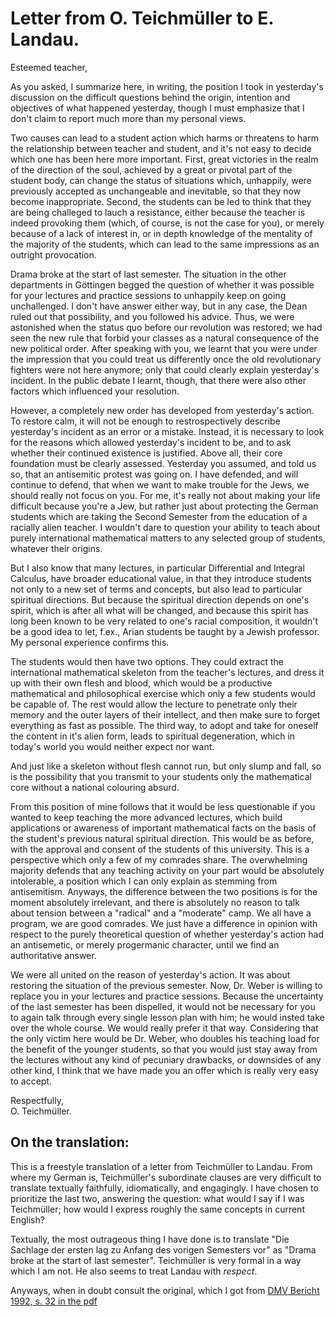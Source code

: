 # Letter from O. Teichmüller to E. Landau.

Esteemed teacher, 

As you asked, I summarize here, in writing, the position I took in yesterday's discussion on the difficult questions behind the origin, intention and objectives of what happened yesterday, though I must emphasize that I don't claim to report much more than my personal views. 

Two causes can lead to a student action which harms or threatens to harm the relationship between teacher and student, and it's not easy to decide which one has been here more important. First, great victories in the realm of the direction of the soul, achieved by a great or pivotal part of the student body, can change the status of situations which, unhappily, were previously accepted as unchangeable and inevitable, so that they now become inappropriate. Second, the students can be led to think that they are being challeged to lauch a resistance, either because the teacher is indeed provoking them (which, of course, is not the case for you), or merely because of a lack of interest in, or in depth knowledge of the mentality of the majority of the students, which can lead to the same impressions as an outright provocation.  

Drama broke at the start of last semester. The situation in the other departments in Göttingen begged the question of whether it was possible for your lectures and practice sessions to unhappily keep on going unchallenged. I don't have answer either way, but in any case, the Dean ruled out that possibility, and you followed his advice. Thus, we were astonished when the status quo before our revolution was restored; we had seen the new rule that forbid your classes as a natural consequence of the new political order. After speaking with you, we learnt that you were under the impression that you could treat us differently once the old revolutionary fighters were not here anymore; only that could clearly explain yesterday's incident. In the public debate I learnt, though, that there were also other factors which influenced your resolution.

However, a completely new order has developed from yesterday's action. To restore calm, it will not be enough to restrospectively describe yesterday's incident as an error or a mistake. Instead, it is necessary to look for the reasons which allowed yesterday's incident to be, and to ask whether their continued existence is justified. Above all, their core foundation must be clearly assessed. Yesterday you assumed, and told us so, that an antisemitic protest was going on. I have defended, and will continue to defend, that when we want to make trouble for the Jews, we should really not focus on you. For me, it's really not about making your life difficult because you're a Jew, but rather just about protecting the German students which are taking the Second Semester from the education of a racially alien teacher. I wouldn't dare to question your ability to teach about purely international mathematical matters to any selected group of students, whatever their origins. 

But I also know that many lectures, in particular Differential and Integral Calculus, have broader educational value, in that they introduce students not only to a new set of terms and concepts, but also lead to particular spiritual directions. But because the spiritual direction depends on one's spirit, which is after all what will be changed, and because this spirit has long been known to be very related to one's racial composition, it wouldn't be a good idea to let, f.ex., Arian students be taught by a Jewish professor. My personal experience confirms this.

The students would then have two options. They could extract the international mathematical skeleton from the teacher's lectures, and dress it up with their own flesh and blood, which would be a productive mathematical and philosophical exercise which only a few students would be capable of. The rest would allow the lecture to penetrate only their memory and the outer layers of their intellect, and then make sure to forget everything as fast as possible. The third way, to adopt and take for oneself the content in it's alien form, leads to spiritual degeneration, which in today's world you would neither expect nor want.

And just like a skeleton without flesh cannot run, but only slump and fall, so is the possibility that you transmit to your students only the mathematical core without a national colouring absurd.

From this position of mine follows that it would be less questionable if you wanted to keep teaching the more advanced lectures, which build applications or awareness of important mathematical facts on the basis of the student's previous natural spiritual direction. This would be as before, with the approval and consent of the students of this university. This is a perspective which only a few of my comrades share. The overwhelming majority defends that any teaching activity on your part would be absolutely intolerable, a position which I can only explain as stemming from antisemitism. Anyways, the difference between the two positions is for the moment absolutely irrelevant, and there is absolutely no reason to talk about tension between a "radical" and a "moderate" camp. We all have a program, we are good comrades. We just have a difference in opinion with respect to the purely theoretical question of whether yesterday's action had an antisemetic, or merely progermanic character, until we find an authoritative answer.

We were all united on the reason of yesterday's action. It was about restoring the situation of the previous semester. Now, Dr. Weber is willing to replace you in your lectures and practice sessions. Because the uncertainty of the last semester has been dispelled, it would not be necessary for you to again talk through every single lesson plan with him; he would insted take over the whole course. We would really prefer it that way. Considering that the only victim here would be Dr. Weber, who doubles his teaching load for the benefit of the younger students, so that you would just stay away from the lectures without any kind of pecuniary drawbacks, or downsides of any other kind, I think that we have made you an offer which is really very easy to accept.

Respectfully,  
O. Teichmüller.


## On the translation:

This is a freestyle translation of a letter from Teichmüller to Landau. From where my German is, Teichmüller's subordinate clauses are very difficult to translate textually faithfully, idiomatically, and engagingly. I have chosen to prioritize the last two, answering the question: what would I say if I was Teichmüller; how would I express roughly the same concepts in current English? 

Textually, the most outrageous thing I have done is to translate "Die Sachlage der ersten lag zu Anfang des vorigen Semesters vor" as "Drama broke at the start of last semester". Teichmüller is very formal in a way which I am not. He also seems to treat Landau with *respect*.

Anyways, when in doubt consult the original, which I got from [DMV Bericht 1992, s. 32 in the pdf](https://web.archive.org/web/20160803071938/https://www.math.uni-bielefeld.de/JB_DMV/JB_DMV_094_1.pdf)
